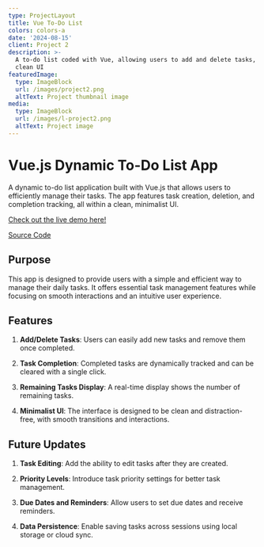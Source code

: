 ```yaml
---
type: ProjectLayout
title: Vue To-Do List
colors: colors-a
date: '2024-08-15'
client: Project 2
description: >-
  A to-do list coded with Vue, allowing users to add and delete tasks, with a
  clean UI 
featuredImage:
  type: ImageBlock
  url: /images/project2.png
  altText: Project thumbnail image
media:
  type: ImageBlock
  url: /images/l-project2.png
  altText: Project image
---
```

# Vue.js Dynamic To-Do List App

A dynamic to-do list application built with Vue.js that allows users to efficiently manage their tasks. The app features task creation, deletion, and completion tracking, all within a clean, minimalist UI.

[Check out the live demo here!](https://anca-wang.github.io/Vue-TodoList/)

[Source Code](https://github.com/Anca-Wang/Vue-TodoList/blob/main/README.md)

## Purpose

This app is designed to provide users with a simple and efficient way to manage their daily tasks. It offers essential task management features while focusing on smooth interactions and an intuitive user experience.

## Features

1.  **Add/Delete Tasks**: Users can easily add new tasks and remove them once completed.

2.  **Task Completion**: Completed tasks are dynamically tracked and can be cleared with a single click.

3.  **Remaining Tasks Display**: A real-time display shows the number of remaining tasks.

4.  **Minimalist UI**: The interface is designed to be clean and distraction-free, with smooth transitions and interactions.

## Future Updates

1.  **Task Editing**: Add the ability to edit tasks after they are created.

2.  **Priority Levels**: Introduce task priority settings for better task management.

3.  **Due Dates and Reminders**: Allow users to set due dates and receive reminders.

4.  **Data Persistence**: Enable saving tasks across sessions using local storage or cloud sync.

